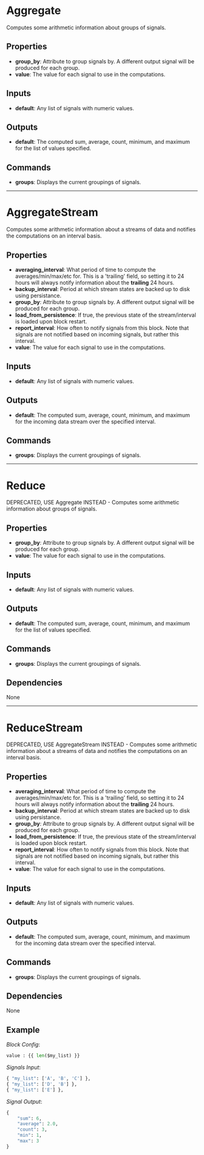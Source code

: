 Aggregate
=========
Computes some arithmetic information about groups of signals.

Properties
----------
- **group_by**: Attribute to group signals by. A different output signal will be produced for each group.
- **value**: The value for each signal to use in the computations.

Inputs
------
- **default**: Any list of signals with numeric values.

Outputs
-------
- **default**: The computed sum, average, count, minimum, and maximum for the list of values specified.

Commands
--------
- **groups**: Displays the current groupings of signals.

***

AggregateStream
===============
Computes some arithmetic information about a streams of data and notifies the computations on an interval basis.

Properties
----------
- **averaging_interval**: What period of time to compute the averages/min/max/etc for. This is a 'trailing' field, so setting it to 24 hours will always notify information about the **trailing** 24 hours.
- **backup_interval**: Period at which stream states are backed up to disk using persistance.
- **group_by**: Attribute to group signals by. A different output signal will be produced for each group.
- **load_from_persistence**: If true, the previous state of the stream/interval is loaded upon block restart.
- **report_interval**: How often to notify signals from this block. Note that signals are not notified based on incoming signals, but rather this interval.
- **value**: The value for each signal to use in the computations.

Inputs
------
- **default**: Any list of signals with numeric values.

Outputs
-------
- **default**: The computed sum, average, count, minimum, and maximum for the incoming data stream over the specified interval.

Commands
--------
- **groups**: Displays the current groupings of signals.

***

Reduce
======
DEPRECATED, USE Aggregate INSTEAD - Computes some arithmetic information about groups of signals.

Properties
----------
- **group_by**: Attribute to group signals by. A different output signal will be produced for each group.
- **value**: The value for each signal to use in the computations.

Inputs
------
- **default**: Any list of signals with numeric values.

Outputs
-------
- **default**: The computed sum, average, count, minimum, and maximum for the list of values specified.

Commands
--------
- **groups**: Displays the current groupings of signals.

Dependencies
------------
None

***

ReduceStream
============
DEPRECATED, USE AggregateStream INSTEAD - Computes some arithmetic information about a streams of data and notifies the computations on an interval basis.

Properties
----------
- **averaging_interval**: What period of time to compute the averages/min/max/etc for. This is a 'trailing' field, so setting it to 24 hours will always notify information about the **trailing** 24 hours.
- **backup_interval**: Period at which stream states are backed up to disk using persistance.
- **group_by**: Attribute to group signals by. A different output signal will be produced for each group.
- **load_from_persistence**: If true, the previous state of the stream/interval is loaded upon block restart.
- **report_interval**: How often to notify signals from this block. Note that signals are not notified based on incoming signals, but rather this interval.
- **value**: The value for each signal to use in the computations.

Inputs
------
- **default**: Any list of signals with numeric values.

Outputs
-------
- **default**: The computed sum, average, count, minimum, and maximum for the incoming data stream over the specified interval.

Commands
--------
- **groups**: Displays the current groupings of signals.

Dependencies
------------
None

Example
-------
_Block Config_:
```python
value : {{ len($my_list) }}
```
_Signals Input_:
```python
{ "my_list": ['A', 'B', 'C'] },
{ "my_list": ['D', 'B'] },
{ "my_list": ['E'] },
```
_Signal Output_:
```python
{
    "sum": 6,
    "average": 2.0,
    "count": 3,
    "min": 1,
    "max": 3
}
```

